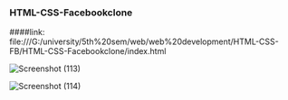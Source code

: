 ### HTML-CSS-Facebookclone

####link:
file:///G:/university/5th%20sem/web/web%20development/HTML-CSS-FB/HTML-CSS-Facebookclone/index.html

![Screenshot (113)](https://user-images.githubusercontent.com/91980956/142771715-8edad569-6f31-4bc7-8a21-803c7fc125cc.png)

![Screenshot (114)](https://user-images.githubusercontent.com/91980956/143039096-91bbc506-fb94-4dc2-9648-850e700dfb06.png)

